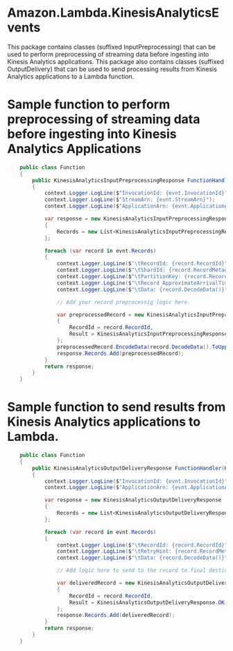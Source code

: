 # Amazon.Lambda.KinesisAnalyticsEvents

This package contains classes (suffixed InputPreprocessing) that can be used to perform preprocessing of streaming data before ingesting into Kinesis Analytics applications.
This package also contains classes (suffixed OutputDelivery) that can be used to send processing results from Kinesis Analytics applications to a Lambda function.

# Sample function to perform preprocessing of streaming data before ingesting into Kinesis Analytics Applications

```csharp
    public class Function
    {
        public KinesisAnalyticsInputPreprocessingResponse FunctionHandler(KinesisAnalyticsStreamsInputPreprocessingEvent evnt, ILambdaContext context)
        {
            context.Logger.LogLine($"InvocationId: {evnt.InvocationId}");
            context.Logger.LogLine($"StreamArn: {evnt.StreamArn}");
            context.Logger.LogLine($"ApplicationArn: {evnt.ApplicationArn}");

            var response = new KinesisAnalyticsInputPreprocessingResponse
            {
                Records = new List<KinesisAnalyticsInputPreprocessingResponse.Record>()
            };

            foreach (var record in evnt.Records)
            {
                context.Logger.LogLine($"\tRecordId: {record.RecordId}");
                context.Logger.LogLine($"\tShardId: {record.RecordMetadata.ShardId}");
                context.Logger.LogLine($"\tPartitionKey: {record.RecordMetadata.PartitionKey}");
                context.Logger.LogLine($"\tRecord ApproximateArrivalTime: {record.RecordMetadata.ApproximateArrivalTimestamp}");
                context.Logger.LogLine($"\tData: {record.DecodeData()}");

                // Add your record preprocessig logic here.

                var preprocessedRecord = new KinesisAnalyticsInputPreprocessingResponse.Record
                {
                    RecordId = record.RecordId,
                    Result = KinesisAnalyticsInputPreprocessingResponse.OK
                };
                preprocessedRecord.EncodeData(record.DecodeData().ToUpperInvariant());
                response.Records.Add(preprocessedRecord);
            }
            return response;
        }
    }
```

# Sample function to send results from Kinesis Analytics applications to Lambda.

```csharp
    public class Function
    {
        public KinesisAnalyticsOutputDeliveryResponse FunctionHandler(KinesisAnalyticsOutputDeliveryEvent evnt, ILambdaContext context)
        {
            context.Logger.LogLine($"InvocationId: {evnt.InvocationId}");
            context.Logger.LogLine($"ApplicationArn: {evnt.ApplicationArn}");

            var response = new KinesisAnalyticsOutputDeliveryResponse
            {
                Records = new List<KinesisAnalyticsOutputDeliveryResponse.Record>()
            };

            foreach (var record in evnt.Records)
            {
                context.Logger.LogLine($"\tRecordId: {record.RecordId}");
                context.Logger.LogLine($"\tRetryHint: {record.RecordMetadata.RetryHint}");
                context.Logger.LogLine($"\tData: {record.DecodeData()}");

                // Add logic here to send to the record to final destination of your choice.

                var deliveredRecord = new KinesisAnalyticsOutputDeliveryResponse.Record
                {
                    RecordId = record.RecordId,
                    Result = KinesisAnalyticsOutputDeliveryResponse.OK
                };
                response.Records.Add(deliveredRecord);
            }
            return response;
        }
    }
```